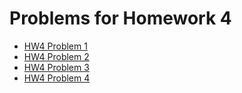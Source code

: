 # Problems for Homework 4
* [HW4 Problem 1](https://gbmitchell.github.io/math4610/HW4/problem_1)
* [HW4 Problem 2](https://gbmitchell.github.io/math4610/HW4/problem_2)
* [HW4 Problem 3](https://gbmitchell.github.io/math4610/HW4/problem_3)
* [HW4 Problem 4](https://gbmitchell.github.io/math4610/HW4/problem_4)
